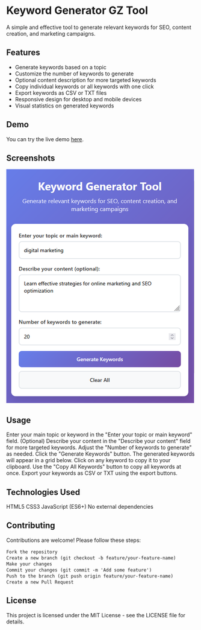 # Keyword Generator GZ Tool

A simple and effective tool to generate relevant keywords for SEO, content creation, and marketing campaigns.

## Features

- Generate keywords based on a topic
- Customize the number of keywords to generate
- Optional content description for more targeted keywords
- Copy individual keywords or all keywords with one click
- Export keywords as CSV or TXT files
- Responsive design for desktop and mobile devices
- Visual statistics on generated keywords

## Demo

You can try the live demo [here](https://kangrissoft.github.io/KeywordGeneratorGZ/).

## Screenshots

![Keyword Generator Tool Screenshot](img/screenshot.PNG)

## Usage 

Enter your main topic or keyword in the "Enter your topic or main keyword" field.
    (Optional) Describe your content in the "Describe your content" field for more targeted keywords.
Adjust the "Number of keywords to generate" as needed.
Click the "Generate Keywords" button.
The generated keywords will appear in a grid below.
Click on any keyword to copy it to your clipboard.
Use the "Copy All Keywords" button to copy all keywords at once.
Export your keywords as CSV or TXT using the export buttons.
     

## Technologies Used 

HTML5
CSS3
JavaScript (ES6+)
No external dependencies
     

## Contributing 

Contributions are welcome! Please follow these steps: 

    Fork the repository
    Create a new branch (git checkout -b feature/your-feature-name)
    Make your changes
    Commit your changes (git commit -m 'Add some feature')
    Push to the branch (git push origin feature/your-feature-name)
    Create a new Pull Request
     

## License 

This project is licensed under the MIT License - see the LICENSE  file for details. 

